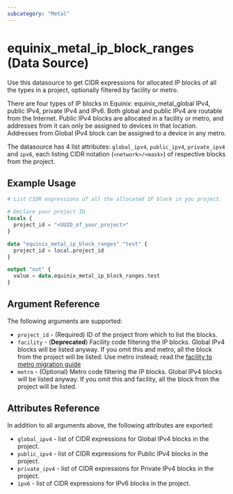 ```yaml
---
subcategory: "Metal"
---
```


# equinix_metal_ip_block_ranges (Data Source)

Use this datasource to get CIDR expressions for allocated IP blocks of all the types in a project, optionally filtered by facility or metro.

There are four types of IP blocks in Equinix: equinix_metal_global IPv4, public IPv4, private IPv4 and IPv6. Both global and public IPv4 are routable from the Internet. Public IPv4 blocks are allocated in a facility or metro, and addresses from it can only be assigned to devices in that location. Addresses from Global IPv4 block can be assigned to a device in any metro.

The datasource has 4 list attributes: `global_ipv4`, `public_ipv4`, `private_ipv4` and `ipv6`, each listing CIDR notation (`<network>/<mask>`) of respective blocks from the project.

## Example Usage

```terraform
# List CIDR expressions of all the allocated IP block in you project.

# Declare your project ID
locals {
  project_id = "<UUID_of_your_project>"
}

data "equinix_metal_ip_block_ranges" "test" {
  project_id = local.project_id
}

output "out" {
  value = data.equinix_metal_ip_block_ranges.test
}
```

## Argument Reference

The following arguments are supported:

* `project_id` - (Required) ID of the project from which to list the blocks.
* `facility` - (**Deprecated**) Facility code filtering the IP blocks. Global IPv4 blocks will be listed anyway. If you omit this and metro, all the block from the project will be listed. Use metro instead; read the [facility to metro migration guide](https://registry.terraform.io/providers/equinix/equinix/latest/docs/guides/migration_guide_facilities_to_metros_devices)
* `metro` - (Optional) Metro code filtering the IP blocks. Global IPv4 blocks will be listed anyway. If you omit this and facility, all the block from the project will be listed.

## Attributes Reference

In addition to all arguments above, the following attributes are exported:

* `global_ipv4` - list of CIDR expressions for Global IPv4 blocks in the project.
* `public_ipv4` - list of CIDR expressions for Public IPv4 blocks in the project.
* `private_ipv4` - list of CIDR expressions for Private IPv4 blocks in the project.
* `ipv6` - list of CIDR expressions for IPv6 blocks in the project.
